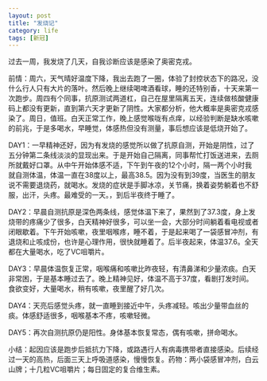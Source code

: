 ```yaml
---
layout: post
title: "发烧记"
category: life
tags: [新冠]
---
```


过去一周，我发烧了几天，自我诊断应该是感染了奥密克戎。

前情：周六，天气晴好温度下降，我出去跑了一圈，体验了封控状态下的路况，没什么行人只有大片的落叶。然后晚上继续喝啤酒看球，睡的还特别香，十天来第一次跑步。周四有个同事，抗原测试两道杠，自己在屋里隔离五天，连续做核酸健康码上都没有更新，直到第六天才更新了阴性。大家都分析，他大概率是奥密克戎感染了。周日，值班。白天正常工作，晚上感觉喉咙有点痒，以经验判断是缺水咳嗽的前兆，于是多喝水，早睡觉，体感热但没有测量，事后想应该是低烧开始了。

DAY1：一早精神还好，因为有发烧的感觉所以做了抗原自测，开始是阴性，过了五分钟第二条线淡淡的显现出来。于是开始自己隔离，同事帮忙打饭送进来，去厕所就戴好口罩。从中午开始体感不适，下午到午夜的12个小时，隔一两个小时我就自测体温，体温一直在38度以上，最高38.5。因为没有到39度，当医生的朋友说不需要退烧药，就喝水。发烧的症状是手脚冰凉，关节痛，换着姿势躺着也不舒服，出汗，头疼。最难受的一天。，到后半夜终于睡了。

DAY2：早晨自测抗原是深色两条线，感觉体温下来了，果然到了37.3度，身上发烧带的疼痛少了很多，白天精神好很多，可以坐一会，大部分时间躺着看电视或者闭眼歇着。下午开始咳嗽，夜里咽喉疼，睡不着，于是起来喝了一袋感冒冲剂，有退烧和止咳成份，也许是心理作用，很快就睡着了。后半夜起来，体温37.6。全天都在大量喝水，吃了VC咀嚼片。

DAY3：早晨体温恢复正常，咽喉痛和咳嗽比昨夜轻，有清鼻涕和少量浓痰。白天非常困，于是基本睡过去了。晚上精神见好，体温不高于37度，看剧打发时间。食欲变好，大量喝水，稍有咳嗽，夜里醒了好几次。

DAY4：天亮后感觉头疼，就一直睡到接近中午，头疼减轻。咳出少量带血丝的痰。体感舒适很多，咽喉基本不疼，咳嗽轻微。

DAY5：再次自测抗原仍是阳性。身体基本恢复常态，偶有咳嗽，拼命喝水。

小结：起因应该是跑步后抵抗力下降，或路遇行人有病毒携带者直接感染。后续经过一天的高热，后面三天上呼吸道感染，慢慢恢复。药物：两小袋感冒冲剂，白云山牌；十几粒VC咀嚼片；每日固定的复合维生素。